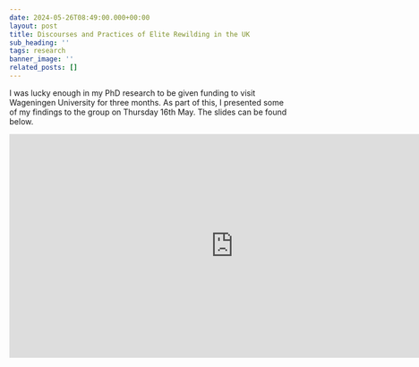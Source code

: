 ```yaml
---
date: 2024-05-26T08:49:00.000+00:00
layout: post
title: Discourses and Practices of Elite Rewilding in the UK
sub_heading: ''
tags: research
banner_image: ''
related_posts: []
---
```


I was lucky enough in my PhD research to be given funding to visit Wageningen University for three months. As part of this, I presented some of my findings to the group on Thursday 16th May. The slides can be found below. 

<iframe src="https://docs.google.com/presentation/d/e/2PACX-1vS26nX7nRBJh30ofbx6C6qt-8pen5f1Orrk92_AsLrljeqheTfzRbLwRMgpdZq6tw/embed?start=false&loop=false&delayms=15000" frameborder="0" width="800" height="400" allowfullscreen="true" mozallowfullscreen="true" webkitallowfullscreen="true"></iframe>
